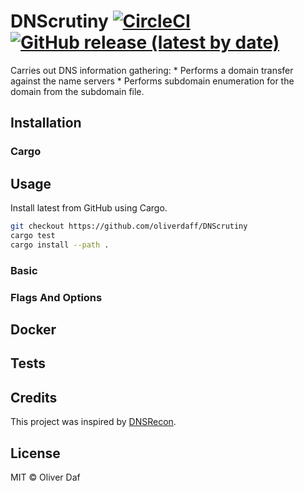 # DNScrutiny [![CircleCI](https://circleci.com/gh/oliverdaff/hprobe.svg?style=shield)](https://circleci.com/gh/oliverdaff/DNScrutiny) [![GitHub release (latest by date)](https://img.shields.io/github/v/release/oliverdaff/DNScrutiny?style=plastic)](https://github.com/oliverdaff/DNScrutiny/releases/latest)

Carries out DNS information gathering:
    * Performs a domain transfer against the name servers
    * Performs subdomain enumeration for the domain from the subdomain file.

## Installation

### Cargo

## Usage
Install latest from GitHub using Cargo.

```bash
git checkout https://github.com/oliverdaff/DNScrutiny
cargo test 
cargo install --path .
```


### Basic

### Flags And Options

## Docker

## Tests

## Credits
This project was inspired by [DNSRecon](https://github.com/darkoperator/dnsrecon).

## License
MIT © Oliver Daf